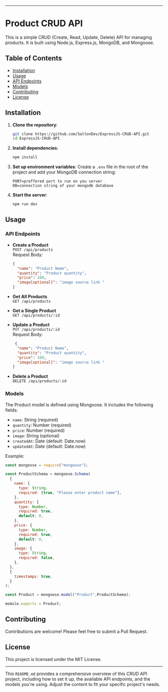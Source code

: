 

---

# Product CRUD API

This is a simple CRUD (Create, Read, Update, Delete) API for managing products. It is built using Node.js, Express.js, MongoDB, and Mongoose.

## Table of Contents

- [Installation](#installation)
- [Usage](#usage)
- [API Endpoints](#api-endpoints)
- [Models](#models)
- [Contributing](#contributing)
- [License](#license)

## Installation

1. **Clone the repository**:
   ```bash
   git clone https://github.com/SaltonDev/ExpressJS-CRUD-API.git
   cd ExpressJS-CRUD-API
   ```

2. **Install dependencies**:
   ```bash
   npm install
   ```

3. **Set up environment variables**:
   Create a `.env` file in the root of the project and add your MongoDB connection string:
   ```plaintext
   PORT=preffered port to run on you server
   DB=connection string of your mongodb database
   ```

4. **Start the server**:
   ```bash
   npm run dev
   ```

   

## Usage

### API Endpoints

- **Create a Product**  
  `POST /api/products`  
  Request Body:
  ```json
  {
    "name": "Product Name",
    "quantity": "Product quantity",
    "price": 100,
    "image[optional]": "image source link "
  }
  ```

- **Get All Products**  
  `GET /api/products`

- **Get a Single Product**  
  `GET /api/products/:id`

- **Update a Product**  
  `PUT /api/products/:id`  
  Request Body:
  ```json
   {
    "name": "Product Name",
    "quantity": "Product quantity",
    "price": 100,
    "image[optional]": "image source link "
  }
  ```

- **Delete a Product**  
  `DELETE /api/products/:id`

### Models

The Product model is defined using Mongoose. It includes the following fields:

- `name`: String (required)
- `quantity`: Number (required)
- `price`: Number (required)
- `image`: String (optional)
- `createdAt`: Date (default: Date.now)
- `updatedAt`: Date (default: Date.now)

Example:
```javascript
const mongoose = require("mongoose");

const ProductSchema = mongoose.Schema(
  {
    name: {
      type: String,
      required: [true, "Please enter product name"],
    },
    quantity: {
      type: Number,
      required: true,
      default: 0,
    },
    price: {
      type: Number,
      required: true,
      default: 0,
    },
    image: {
      type: String,
      required: false,
    },
  },
  {
    timestamps: true,
  }
);

const Product = mongoose.model("Product",ProductSchema);

module.exports = Product;
```

## Contributing

Contributions are welcome! Please feel free to submit a Pull Request.

## License

This project is licensed under the MIT License.

---

This `README.md` provides a comprehensive overview of this CRUD API project, including how to set it up, the available API endpoints, and the models you're using. Adjust the content to fit your specific project's needs.
